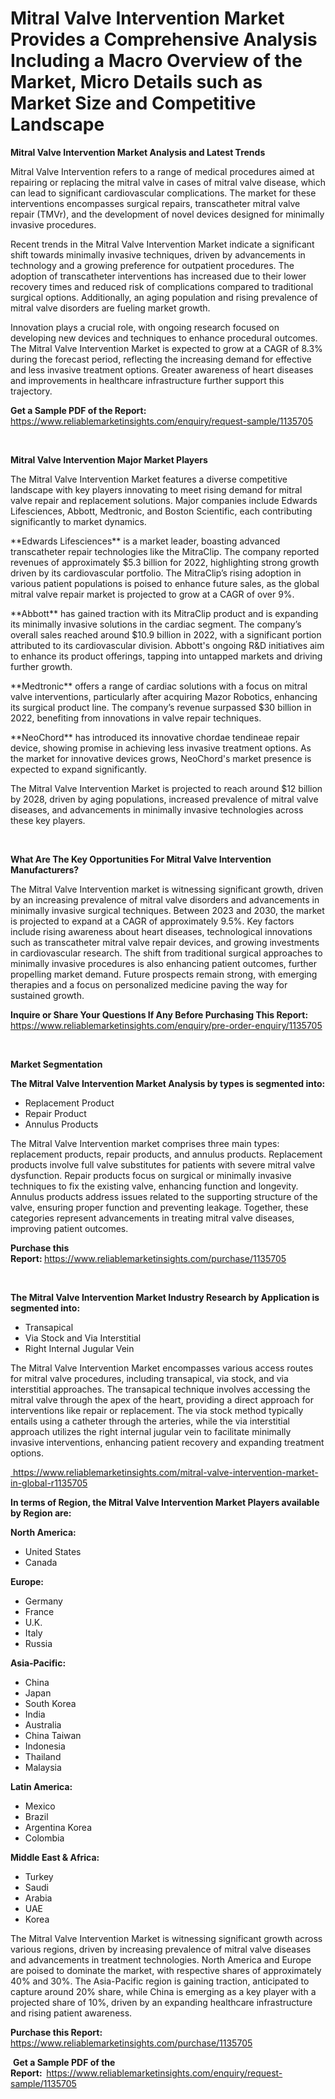 <p><h1>Mitral Valve Intervention Market Provides a Comprehensive Analysis Including a Macro Overview of the Market, Micro Details such as Market Size and Competitive Landscape</h1></p><p><strong>Mitral Valve Intervention Market Analysis and Latest Trends</strong></p>
<p><p>Mitral Valve Intervention refers to a range of medical procedures aimed at repairing or replacing the mitral valve in cases of mitral valve disease, which can lead to significant cardiovascular complications. The market for these interventions encompasses surgical repairs, transcatheter mitral valve repair (TMVr), and the development of novel devices designed for minimally invasive procedures.</p><p>Recent trends in the Mitral Valve Intervention Market indicate a significant shift towards minimally invasive techniques, driven by advancements in technology and a growing preference for outpatient procedures. The adoption of transcatheter interventions has increased due to their lower recovery times and reduced risk of complications compared to traditional surgical options. Additionally, an aging population and rising prevalence of mitral valve disorders are fueling market growth.</p><p>Innovation plays a crucial role, with ongoing research focused on developing new devices and techniques to enhance procedural outcomes. The Mitral Valve Intervention Market is expected to grow at a CAGR of 8.3% during the forecast period, reflecting the increasing demand for effective and less invasive treatment options. Greater awareness of heart diseases and improvements in healthcare infrastructure further support this trajectory.</p></p>
<p><strong>Get a Sample PDF of the Report:&nbsp;</strong> <a href="https://www.reliablemarketinsights.com/enquiry/request-sample/1135705?utm_campaign=2240&utm_medium=2&utm_source=Github&utm_content=ia&utm_term=13042025&utm_id=mitral-valve-intervention">https://www.reliablemarketinsights.com/enquiry/request-sample/1135705</a></p>
<p>&nbsp;</p>
<p><strong>Mitral Valve Intervention Major Market Players</strong></p>
<p><p>The Mitral Valve Intervention Market features a diverse competitive landscape with key players innovating to meet rising demand for mitral valve repair and replacement solutions. Major companies include Edwards Lifesciences, Abbott, Medtronic, and Boston Scientific, each contributing significantly to market dynamics.</p><p>**Edwards Lifesciences** is a market leader, boasting advanced transcatheter repair technologies like the MitraClip. The company reported revenues of approximately $5.3 billion for 2022, highlighting strong growth driven by its cardiovascular portfolio. The MitraClip’s rising adoption in various patient populations is poised to enhance future sales, as the global mitral valve repair market is projected to grow at a CAGR of over 9%.</p><p>**Abbott** has gained traction with its MitraClip product and is expanding its minimally invasive solutions in the cardiac segment. The company’s overall sales reached around $10.9 billion in 2022, with a significant portion attributed to its cardiovascular division. Abbott's ongoing R&D initiatives aim to enhance its product offerings, tapping into untapped markets and driving further growth.</p><p>**Medtronic** offers a range of cardiac solutions with a focus on mitral valve interventions, particularly after acquiring Mazor Robotics, enhancing its surgical product line. The company’s revenue surpassed $30 billion in 2022, benefiting from innovations in valve repair techniques.</p><p>**NeoChord** has introduced its innovative chordae tendineae repair device, showing promise in achieving less invasive treatment options. As the market for innovative devices grows, NeoChord's market presence is expected to expand significantly.</p><p>The Mitral Valve Intervention Market is projected to reach around $12 billion by 2028, driven by aging populations, increased prevalence of mitral valve diseases, and advancements in minimally invasive technologies across these key players.</p></p>
<p>&nbsp;</p>
<p><strong>What Are The Key Opportunities For Mitral Valve Intervention Manufacturers?</strong></p>
<p><p>The Mitral Valve Intervention market is witnessing significant growth, driven by an increasing prevalence of mitral valve disorders and advancements in minimally invasive surgical techniques. Between 2023 and 2030, the market is projected to expand at a CAGR of approximately 9.5%. Key factors include rising awareness about heart diseases, technological innovations such as transcatheter mitral valve repair devices, and growing investments in cardiovascular research. The shift from traditional surgical approaches to minimally invasive procedures is also enhancing patient outcomes, further propelling market demand. Future prospects remain strong, with emerging therapies and a focus on personalized medicine paving the way for sustained growth.</p></p>
<p><strong>Inquire or Share Your Questions If Any Before Purchasing This Report:</strong> <a href="https://www.reliablemarketinsights.com/enquiry/pre-order-enquiry/1135705?utm_campaign=2240&utm_medium=2&utm_source=Github&utm_content=ia&utm_term=13042025&utm_id=mitral-valve-intervention">https://www.reliablemarketinsights.com/enquiry/pre-order-enquiry/1135705</a></p>
<p>&nbsp;</p>
<p><strong>Market Segmentation</strong></p>
<p><strong>The Mitral Valve Intervention Market Analysis by types is segmented into:</strong></p>
<p><ul><li>Replacement Product</li><li>Repair Product</li><li>Annulus Products</li></ul></p>
<p><p>The Mitral Valve Intervention market comprises three main types: replacement products, repair products, and annulus products. Replacement products involve full valve substitutes for patients with severe mitral valve dysfunction. Repair products focus on surgical or minimally invasive techniques to fix the existing valve, enhancing function and longevity. Annulus products address issues related to the supporting structure of the valve, ensuring proper function and preventing leakage. Together, these categories represent advancements in treating mitral valve diseases, improving patient outcomes.</p></p>
<p><strong>Purchase this Report:&nbsp;</strong><a href="https://www.reliablemarketinsights.com/purchase/1135705?utm_campaign=2240&utm_medium=2&utm_source=Github&utm_content=ia&utm_term=13042025&utm_id=mitral-valve-intervention">https://www.reliablemarketinsights.com/purchase/1135705</a></p>
<p>&nbsp;</p>
<p><strong>The Mitral Valve Intervention Market Industry Research by Application is segmented into:</strong></p>
<p><ul><li>Transapical</li><li>Via Stock and Via Interstitial</li><li>Right Internal Jugular Vein</li></ul></p>
<p><p>The Mitral Valve Intervention Market encompasses various access routes for mitral valve procedures, including transapical, via stock, and via interstitial approaches. The transapical technique involves accessing the mitral valve through the apex of the heart, providing a direct approach for interventions like repair or replacement. The via stock method typically entails using a catheter through the arteries, while the via interstitial approach utilizes the right internal jugular vein to facilitate minimally invasive interventions, enhancing patient recovery and expanding treatment options.</p></p>
<p><a href="https://www.reliablemarketinsights.com/mitral-valve-intervention-market-in-global-r1135705?utm_campaign=2240&utm_medium=2&utm_source=Github&utm_content=ia&utm_term=13042025&utm_id=mitral-valve-intervention">&nbsp;https://www.reliablemarketinsights.com/mitral-valve-intervention-market-in-global-r1135705</a></p>
<p><strong>In terms of Region, the Mitral Valve Intervention Market Players available by Region are:</strong></p>
<p>
    <p> <strong> North America: </strong>
        <ul>
            <li>United States</li>
            <li>Canada</li>
        </ul>
        </p> 
    <p> <strong> Europe: </strong>
        <ul>
            <li>Germany</li>
            <li>France</li>
            <li>U.K.</li>
            <li>Italy</li>
            <li>Russia</li>
        </ul>
        </p> 
    <p> <strong> Asia-Pacific: </strong>
        <ul>
            <li>China</li>
            <li>Japan</li>
            <li>South Korea</li>
            <li>India</li>
            <li>Australia</li>
            <li>China Taiwan</li>
            <li>Indonesia</li>
            <li>Thailand</li>
            <li>Malaysia</li>
        </ul>
        </p> 
    <p> <strong> Latin America: </strong>
        <ul>
            <li>Mexico</li>
            <li>Brazil</li>
            <li>Argentina Korea</li>
            <li>Colombia</li>
        </ul>
        </p> 
    <p> <strong> Middle East & Africa: </strong>
        <ul>
            <li>Turkey</li>
            <li>Saudi</li>
            <li>Arabia</li>
            <li>UAE</li>
            <li>Korea</li>
        </ul>
    </p>
    </p>
<p><p>The Mitral Valve Intervention Market is witnessing significant growth across various regions, driven by increasing prevalence of mitral valve diseases and advancements in treatment technologies. North America and Europe are poised to dominate the market, with respective shares of approximately 40% and 30%. The Asia-Pacific region is gaining traction, anticipated to capture around 20% share, while China is emerging as a key player with a projected share of 10%, driven by an expanding healthcare infrastructure and rising patient awareness.</p></p>
<p><strong>Purchase this Report: </strong><a href="https://www.reliablemarketinsights.com/purchase/1135705?utm_campaign=2240&utm_medium=2&utm_source=Github&utm_content=ia&utm_term=13042025&utm_id=mitral-valve-intervention">https://www.reliablemarketinsights.com/purchase/1135705</a></p>
<p>&nbsp;<strong>Get a Sample PDF of the Report:&nbsp;&nbsp;</strong><a href="https://www.reliablemarketinsights.com/enquiry/request-sample/1135705?utm_campaign=2240&utm_medium=2&utm_source=Github&utm_content=ia&utm_term=13042025&utm_id=mitral-valve-intervention">https://www.reliablemarketinsights.com/enquiry/request-sample/1135705</a></p>
<p><strong></strong></p>
<p><p></p><p></p><p></p></p>